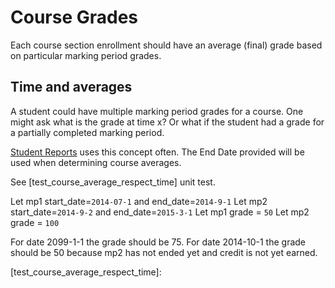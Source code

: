 # Course Grades

Each course section enrollment should have an average (final) grade based on particular marking period grades.

## Time and averages

A student could have multiple marking period grades for a course. 
One might ask what is the grade at time x? Or what if the student had a grade for a partially completed marking period.

[Student Reports] uses this concept often. The End Date provided will be used when determining course averages.

See [test_course_average_respect_time] unit test.

Let mp1 start_date=`2014-07-1` and end_date=`2014-9-1`
Let mp2 start_date=`2014-9-2` and end_date=`2015-3-1`
Let mp1 grade = `50`
Let mp2 grade = `100`

For date 2099-1-1 the grade should be 75.
For date 2014-10-1 the grade should be 50 because mp2 has not ended yet and credit is not yet earned.


[Student Reports]: https://github.com/burke-software/django-sis/blob/master/ecwsp/sis/scaffold_reports.py
[test_course_average_respect_time]: 
